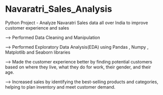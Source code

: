 # Navaratri_Sales_Analysis
Python Project - Analyze Navaratri Sales data all over India to improve customer experience and sales

--> Performed Data Cleaning and Manipulation

--> Performed Exploratory Data Analysis(EDA) using Pandas , Numpy , Matplotlib and Seaborn libraries

--> Made the customer experience better by finding potential customers based on where they live, what they do for work, their gender, and their age.

--> Increased sales by identifying the best-selling products and categories, helping to plan inventory and meet customer demand.
